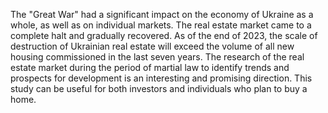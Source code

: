 The "Great War" had a significant impact on the economy of Ukraine as a whole, as well as on individual markets.
The real estate market came to a complete halt and gradually recovered.
As of the end of 2023, the scale of destruction of Ukrainian real estate will exceed the volume of all new housing commissioned in the last seven years.
The research of the real estate market during the period of martial law to identify trends and prospects for development is an interesting and promising direction.
  This study can be useful for both investors and individuals who plan to buy a home.
